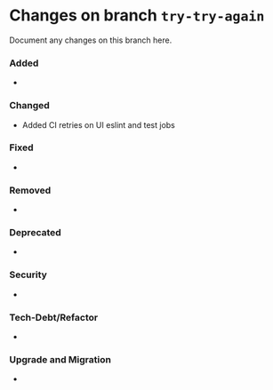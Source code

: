 # Changes on branch `try-try-again`
Document any changes on this branch here.
### Added
- 

### Changed
- Added CI retries on UI eslint and test jobs

### Fixed
- 

### Removed
- 

### Deprecated
- 

### Security
- 

### Tech-Debt/Refactor
- 

### Upgrade and Migration
- 
